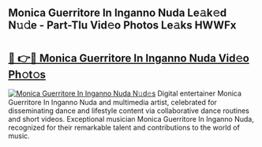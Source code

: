 ## Monica Guerritore In Inganno Nuda Le𝚊k𝚎d N𝚞𝚍e - Part-TIu Vid𝚎o Photos Le𝚊ks HWWFx

# <h2><a href="http://fbbu4o.evod.top/?m=Monica+Guerritore+In+Inganno+Nuda">🔗 👉🔴 Monica Guerritore In Inganno Nuda Vid𝚎o Ph𝚘t𝚘s</a></h2>

[![Monica Guerritore In Inganno Nuda N𝚞d𝚎s](https://i.imgur.com/8V9OHl7.gif)](http://fbbu4o.evod.top/?m=Monica+Guerritore+In+Inganno+Nuda)
Digital entertainer Monica Guerritore In Inganno Nuda and multimedia artist, celebrated for disseminating dance and lifestyle content via collaborative dance routines and short videos. Exceptional musician Monica Guerritore In Inganno Nuda, recognized for their remarkable talent and contributions to the world of music. 
